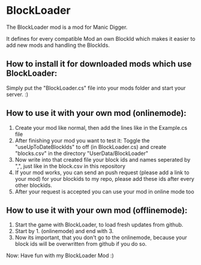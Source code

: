 # BlockLoader

The BlockLoader mod is a mod for Manic Digger.

It defines for every compatible Mod an own BlockId which makes it easier to add new mods and handling the BlockIds.

## How to install it for downloaded mods which use BlockLoader:
Simply put the "BlockLoader.cs" file into your mods folder and start your server. :)

## How to use it with your own mod (onlinemode):

1. Create your mod like normal, then add the lines like in the Example.cs file
2. After finishing your mod you want to test it: Toggle the "useUpToDateBlockIds" to off (in BlockLoader.cs) and create "blocks.csv" in the directory "UserData/BlockLoader"
3. Now write into that created file your block ids and names seperated by ",", just like in the block.csv in this repository
4. If your mod works, you can send an push request (please add a link to your mod) for your blockids to my repo, please add these ids after every other blockids.
5. After your request is accepted you can use your mod in online mode too

## How to use it with your own mod (offlinemode):

1. Start the game with BlockLoader, to load fresh updates from github.
2. Start by 1. (onlinemode) and end with 3.
3. Now its important, that you don't go to the onlinemode, because your block ids will be overwritten from github if you do so.

Now: Have fun with my BlockLoader Mod :)
